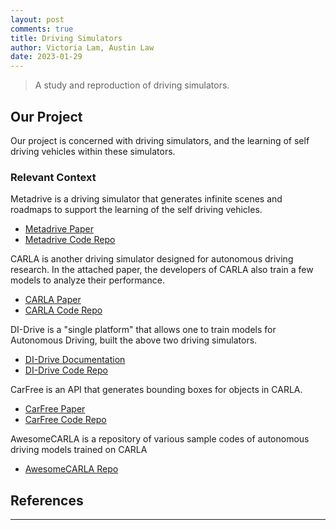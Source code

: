 ```yaml
---
layout: post
comments: true
title: Driving Simulators
author: Victoria Lam, Austin Law
date: 2023-01-29
---
```



> A study and reproduction of driving simulators.


<!--more-->
<!-- {: class="table-of-content"}
* TOC
{:toc}  -->

## Our Project
Our project is concerned with driving simulators, and the learning of self driving vehicles within these simulators.



### Relevant Context

Metadrive is a driving simulator that generates infinite scenes and roadmaps to support the learning of the self driving vehicles.
- [Metadrive Paper](https://arxiv.org/pdf/2109.12674.pdf)
- [Metadrive Code Repo](https://github.com/metadriverse/metadrive)

CARLA is another driving simulator designed for autonomous driving research. In the attached paper, the developers of CARLA also train a few models to analyze their performance.
- [CARLA Paper](http://proceedings.mlr.press/v78/dosovitskiy17a/dosovitskiy17a.pdf)
- [CARLA Code Repo](https://github.com/carla-simulator/carla)

DI-Drive is a "single platform" that allows one to train models for Autonomous Driving, built the above two driving simulators.
- [DI-Drive Documentation](https://opendilab.github.io/DI-drive/)
- [DI-Drive Code Repo](https://github.com/opendilab/DI-drive)

CarFree is an API that generates bounding boxes for objects in CARLA.
- [CarFree Paper](https://www.mdpi.com/2076-3417/12/1/281)
- [CarFree Code Repo](https://github.com/AveesLab/CarFree)

AwesomeCARLA is a repository of various sample codes of autonomous driving models trained on CARLA
- [AwesomeCARLA Repo](https://github.com/Amin-Tgz/awesome-CARLA)

## References

---